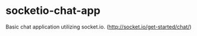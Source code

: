 # socketio-chat-app
Basic chat application utilizing socket.io. (http://socket.io/get-started/chat/)

